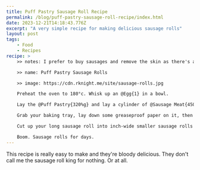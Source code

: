 ```yaml
---
title: Puff Pastry Sausage Roll Recipe
permalink: /blog/puff-pastry-sausage-roll-recipe/index.html
date: 2023-12-21T14:18:43.776Z
excerpt: "A very simple recipe for making delicious sausage rolls"
layout: post
tags:
    - Food
    - Recipes
recipe: > 
    >> notes: I prefer to buy sausages and remove the skin as there's a bigger variety of flavours available without having to add stuff to sausage meat myself | In the UK puff pastry comes in a standard size of 320g ([example](https://groceries.asda.com/product/pastry-dough/jus-rol-puff-pastry-ready-rolled-sheet/910000468752))

    >> name: Puff Pastry Sausage Rolls

    >> image: https://cdn.rknight.me/site/sausage-rolls.jpg

    Preheat the oven to 180°c. Whisk up an @Egg{1} in a bowl.

    Lay the @Puff Pastry{320%g} and lay a cylinder of @Sausage Meat{450%g} about an inch thick across the pastry. Roll the pastry around that and cut it so there's just enough to cover the meat with a little bit of overlap. Do this until you run out of pastry. 

    Grab your baking tray, lay down some greaseproof paper on it, then brush the tray with the eggwash. 

    Cut up your long sausage roll into inch-wide smaller sausage rolls and pop them on the baking tray, seam down. Brush them with egg and pop them in the oven for ~{20-25 %minutes} until they're golden brown all over.

    Boom. Sausage rolls for days.
---
```


This recipe is really easy to make and they're bloody delicious. They don't call me the sausage roll king for nothing. Or at all.